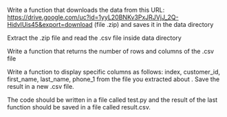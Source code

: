 Write a function that downloads the data from this URL: https://drive.google.com/uc?id=1yyL20BNKv3PxJRJVjJ_2Q-HidvIUis45&export=download (file .zip) and saves it in the data directory

Extract the .zip file and read the .csv file inside data directory

Write a function that returns the number of rows and columns of the .csv file

Write a function to display specific columns as follows: index, customer_id, first_name, last_name, phone_1 from the file you extracted about . Save the result in a new .csv file.

The code should be written in a file called test.py and the result of the last function should be saved in a file called result.csv.
